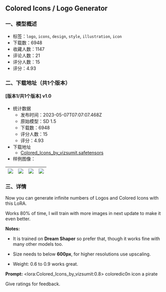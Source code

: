 ## Colored Icons / Logo Generator 
### 一、模型概述

- 标签：`logo`, `icons`, `design`, `style`, `illustration`, `icon`
- 下载数：6948
- 收藏人数：1147
- 评论人数：21
- 评分人数：15
- 评分：4.93

### 二、下载地址（共1个版本）

#### [版本1/共1个版本] v1.0

- 统计数据
  - 发布时间：2023-05-07T07:07:07.468Z
  - 原始模型：SD 1.5
  - 下载数：6948
  - 评分人数：15
  - 评分：4.93
- 下载地址
  - [Colored_Icons_by_vizsumit.safetensors](https://civitai.com/api/download/models/64596)
- 样例图像：

| <img src="https://image.civitai.com/xG1nkqKTMzGDvpLrqFT7WA/9f8a18b0-ee6c-4948-8114-50e57a367aa2/width=450/714026.jpeg" /> | <img src="https://image.civitai.com/xG1nkqKTMzGDvpLrqFT7WA/96177ed7-c8ec-49e6-8a28-b66092448ba2/width=450/714030.jpeg" /> | <img src="https://image.civitai.com/xG1nkqKTMzGDvpLrqFT7WA/1a16318e-d4b6-4230-9272-cd2bcd57ad5d/width=450/714036.jpeg" /> | <img src="https://image.civitai.com/xG1nkqKTMzGDvpLrqFT7WA/2c98ba28-a5bd-470d-8387-a827ffa006e8/width=450/714027.jpeg" /> |
| ---- | ---- | ---- | ---- |


### 三、详情
<p>Now you can generate infinite numbers of Logos and Colored Icons with this LoRA.</p><p>Works 80% of time, I will train with more images in next update to make it even better.</p><p></p><p><strong>Notes:</strong></p><ul><li><p>It is trained on <strong>Dream Shaper</strong> so prefer that, though it works fine with many other models too.</p></li><li><p>Size needs to below <strong>600px</strong>, for higher resolutions use upscaling.</p></li><li><p>Weight: 0.6 to 0.9 works great.</p></li></ul><p></p><p><strong>Prompt:</strong> &lt;lora:Colored_Icons_by_vizsumit:0.8&gt; coloredic0n icon a pirate</p><p></p><p>Give ratings for feedback.</p>